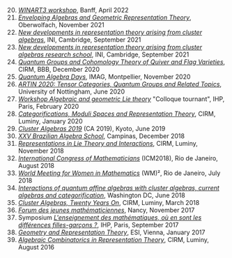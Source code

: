 ﻿---
Title : List of conferences I attended

date: "2022-02-04"
---

20. *[WINART3 workshop](http://women-in-ncalg-repthy.org/conferences/winart3-workshop/)*, Banff, April 2022 
19. *[Enveloping Algebras and Geometric Representation Theory](https://www.mfo.de/occasion/2144/www_view)*, Oberwolfach, November 2021
18. *[New developments in representation theory arising from cluster algebras](https://www.newton.ac.uk/event/carw02/)*, INI, Cambridge, September 2021
17. *[New developments in representation theory arising from cluster algebras research school](https://www.newton.ac.uk/event/carw01/)*, INI, Cambridge, September 2021
16. *[Quantum Groups and Cohomology Theory of Quiver and Flag Varieties](https://conferences.cirm-math.fr/2221.html)*, CIRM, BBB, December 2020
15. *[Quantum Algebra Days](https://damienespadon.wixsite.com/dersympapp/quantum-algebra-days)*, IMAG, Montpellier, November 2020
14. *[ARTIN 2020: Tensor Categories, Quantum Groups and Related Topics](https://www.nottingham.ac.uk/mathematics/events/workshops/artin-2020.aspx)*, University of Nottingham, June 2020
13. *[Workshop Algebraic and geometric Lie theory](https://www.math.u-psud.fr/~plamondon/colloqueTournant/)* "Colloque tournant", IHP, Paris, February 2020
12. *[Categorifications, Moduli Spaces and Representation Theory](https://conferences.cirm-math.fr/2134.html)*, CIRM, Luminy, January 2020
11. *[Cluster Algebras 2019](https://sites.google.com/view/clusteralg19)* (CA 2019), Kyoto, June 2019
10. *[XXV Brazilian Algebra School](http://www.ime.unicamp.br/~ea25/index.html)*, Campinas, December 2018
9. *[Representations in Lie Theory and Interactions](https://conferences.cirm-math.fr/1817.html)*, CIRM, Luminy, November 2018
8. *[International Congress of Mathematicians](http://www.icm2018.org/portal/main.html)* (ICM2018), Rio de Janeiro, August 2018
7. *[World Meeting for Women in Mathematics](https://www.worldwomeninmaths.org/)* (WM)², Rio de Janeiro, July 2018
6. *[Interactions of quantum affine algebras with cluster algebras, current algebras and categorification](https://quantumaffine2018.catholic.edu/)*, Washington DC, June 2018
5. [*Cluster Algebras, Twenty Years On*](https://conferences.cirm-math.fr/1777.html), CIRM, Luminy, March 2018
4. [*Forum des jeunes mathématiciennes*](http://forum2017.iecl.univ-lorraine.fr/), Nancy, November 2017
3. Symposium [*L'enseignement des mathématiques, où en sont les différences filles-garçons ?*](http://www.femmes-et-maths.fr/index.php?page=blog_lire&id=220), IHP, Paris, September 2017
2. *[Geometry and Representation Theory](https://imsc.uni-graz.at/baur/ESI2017/)*, ESI, Vienna, January 2017
1. *[Algebraic Combinatorics in Representation Theory](https://conferences.cirm-math.fr/1490.html)*, CIRM, Luminy, August 2016

